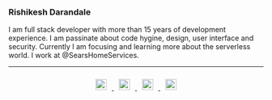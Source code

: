 ### Rishikesh Darandale

I am full stack developer with more than 15 years of development experience. I am passinate about code hygine, design, user interface and security. Currently I am focusing and learning more about the serverless world. I work at @SearsHomeServices.

---
<p align="center">
  <a href="https://stackoverflow.com/users/8101556/rishikesh-darandale">
    <img style="padding: 10px;" alt="Rishikesh Darandale | Stack Overflow" width="22px" src="https://cdn.jsdelivr.net/npm/simple-icons@3.1.0/icons/stackoverflow.svg" />
  </a>
  <a href="https://twitter.com/rishidarandale">
    <img style="padding: 10px;" alt="Rishikesh Darandale | Twitter" width="22px" src="https://cdn.jsdelivr.net/npm/simple-icons@v3/icons/twitter.svg" />
  </a>
  <a href="https://www.linkedin.com/in/rishikeshdarandale/">
    <img style="padding: 10px;" alt="Rishikesh Darandale | LinkedIn" width="22px" src="https://cdn.jsdelivr.net/npm/simple-icons@v3/icons/linkedin.svg" />
  </a>
  <a href="mailto:rishikesh.darandale@gmail.com">
    <img style="padding: 10px;" alt="Rishikesh Darandale | Gmail" width="22px" src="https://cdn.jsdelivr.net/npm/simple-icons@3.1.0/icons/gmail.svg" />
  </a>
</p>
<!--
**RishikeshDarandale/rishikeshdarandale** is a ✨ _special_ ✨ repository because its `README.md` (this file) appears on your GitHub profile.

Here are some ideas to get you started:

- 🔭 I’m currently working on ...
- 🌱 I’m currently learning ...
- 👯 I’m looking to collaborate on ...
- 🤔 I’m looking for help with ...
- 💬 Ask me about ...
- 📫 How to reach me: ...
- 😄 Pronouns: ...
- ⚡ Fun fact: ...
-->
